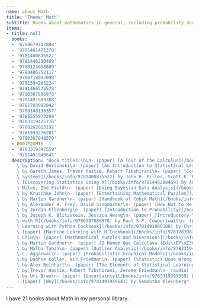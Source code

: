 ```yaml
---
name: about Math
title: 'Theme: Math'
subtitle: Books about mathematics in general, including probability and statistics
items:
- title: null
  books:
  - '9780679747888'
  - '9781461471370'
  - '9781400835522'
  - '9781446200469'
  - '9780124058880'
  - '9780486252117'
  - '9780718892098'
  - '9781594205224'
  - '9781466575578'
  - '9780387886978'
  - '9781491989388'
  - '9781783982042'
  - '9780140136357'
  - '9786555873399'
  - '9783319475776'
  - '9780262013192'
  - '9781593276201'
  - '9780387848570'
  - B00TP2UMTS
  - '9783319397559'
  - '9781491949641'
  description: "Book titles:\n\n- (paper) [A Tour of the Calculus](/books/info/9780679747888)\
    \ by David Berlinski\n- (paper) [An Introduction to Statistical Learning](/books/info/9781461471370)\
    \ by Gareth James, Trevor Hastie, Robert Tibshirani\n- (paper) [Complex Adaptive\
    \ Systems](/books/info/9781400835522) by John H. Miller, Scott E. Page\n- (paper)\
    \ [Discovering Statistics Using R](/books/info/9781446200469) by Andy Field, Jeremy\
    \ Miles, Zoe Field\n- (paper) [Doing Bayesian Data Analysis](/books/info/9780124058880)\
    \ by Kruschke John\n- (paper) [Entertaining Mathematical Puzzles](/books/info/9780486252117)\
    \ by Martin Gardner\n- (paper) [Handbook of Cubik Math](/books/info/9780718892098)\
    \ by Alexander H. Frey, David Singmaster\n- (paper) [How Not to Be Wrong](/books/info/9781594205224)\
    \ by Jordan Ellenberg\n- (paper) [Introduction to Probability](/books/info/9781466575578)\
    \ by Joseph K. Blitzstein, Jessica Hwang\n- (paper) [Introductory Time Series\
    \ with R](/books/info/9780387886978) by Paul S.P. Cowpertwait\n- (paper) [Machine\
    \ Learning with Python Cookbook](/books/info/9781491989388) by Chris Albon\n-\
    \ (paper) [Machine Learning with R Cookbook](/books/info/9781783982042) by Yu-Wei\
    \ Chiu\n- (paper) [Mathematical Puzzles and Diversions](/books/info/9780140136357)\
    \ by Martin Gardner\n- (paper) [O Homem Que Calculava (Edi\xE7\xE3o Comemorativa)](/books/info/9786555873399)\
    \ by Malba Tahan\n- (paper) [Outlier Analysis](/books/info/9783319475776) by Charu\
    \ C. Aggarwal\n- (paper) [Probabilistic Graphical Models](/books/info/9780262013192)\
    \ by Daphne Koller, Nir Friedman\n- (paper) [Statistics Done Wrong](/books/info/9781593276201)\
    \ by Alex Reinhart\n- (paper) [The Elements of Statistical Learning](/books/info/9780387848570)\
    \ by Trevor Hastie, Robert Tibshirani, Jerome Friedman\n- (audio) [Thinking Statistically](/books/info/B00TP2UMTS)\
    \ by Uri Bram\n- (paper) [Uncertainty](/books/info/9783319397559) by William Briggs\n\
    - (paper) [Why](/books/info/9781491949641) by Samantha Kleinberg"
---
```

I have 21 books about Math in my personal library.

